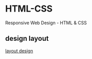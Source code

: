 # HTML-CSS
 Responsive Web Design - HTML &amp; CSS


## design layout

[layout design](./layout.JPG)
